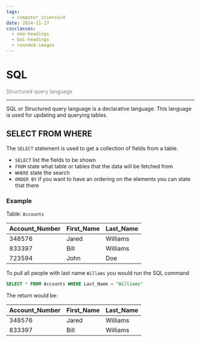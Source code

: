 ```yaml
---
tags:
  - computer_science/4
date: 2024-11-17
cssclasses:
  - neo-headings
  - bai-headings
  - rounded-images
---
```

# SQL
<p class="text-center" style="margin:0;color:gray;">Structured query language</p>

***
SQL or Structured query language is a declarative language. This language is used for updating and querying tables.

## SELECT FROM WHERE
The `SELECT` statement is used to get a collection of fields from a table.
- `SELECT` list the fields to be shown 
- `FROM` state what table or tables that the data will be fetched from 
- `WHERE` state the search
- `ORDER BY` if you want to have an ordering on the elements you can state that there

### Example
Table: `Accounts`

| Account_Number | First_Name | Last_Name |
| -------------- | ---------- | --------- |
| 348576         | Jared      | Williams  |
| 833397         | Bill       | Williams  |
| 723594         | John       | Doe       |
To pull all people with last name `Willams` you would run the SQL command 
```SQL
SELECT * FROM Accounts WHERE Last_Name = "Williams"
```
The return would be:

| Account_Number | First_Name | Last_Name |
| -------------- | ---------- | --------- |
| 348576         | Jared      | Williams  |
| 833397         | Bill       | Williams  |
